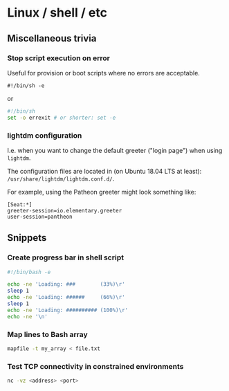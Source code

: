 # Linux / shell / etc

## Miscellaneous trivia

### Stop script execution on error

Useful for provision or boot scripts where no errors are acceptable.

```
#!/bin/sh -e
```

or 

```sh
#!/bin/sh
set -o errexit # or shorter: set -e
```

### lightdm configuration

I.e. when you want to change the default greeter ("login page")
when using `lightdm`.

The configuration files are located in (on Ubuntu 18.04 LTS at least):
`/usr/share/lightdm/lightdm.conf.d/`.

For example, using the Patheon greeter might look something like:

```
[Seat:*]
greeter-session=io.elementary.greeter
user-session=pantheon
```

## Snippets

### Create progress bar in shell script

```sh
#!/bin/bash -e

echo -ne 'Loading: ###        (33%)\r'
sleep 1
echo -ne 'Loading: ######     (66%)\r'
sleep 1
echo -ne 'Loading: ########## (100%)\r'
echo -ne '\n'
```

### Map lines to Bash array

```bash
mapfile -t my_array < file.txt
```

### Test TCP connectivity in constrained environments

```sh
nc -vz <address> <port>
```

